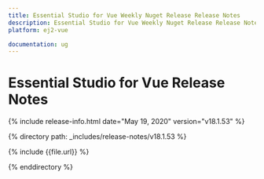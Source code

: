 ```yaml
---
title: Essential Studio for Vue Weekly Nuget Release Release Notes  
description: Essential Studio for Vue Weekly Nuget Release Release Notes  
platform: ej2-vue

documentation: ug
---
```


# Essential Studio for  Vue  Release Notes  

{% include release-info.html date="May 19, 2020"   version="v18.1.53"  %} 

{% directory path: _includes/release-notes/v18.1.53 %}

{% include {{file.url}} %}

{% enddirectory %}
